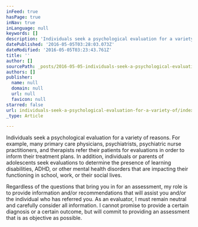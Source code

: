 ```yaml
---
inFeed: true
hasPage: true
inNav: true
inLanguage: null
keywords: []
description: 'Individuals seek a psychological evaluation for a variety of reasons. For example, many primary care physicians, psychiatrists, psychiatric nurse practitioners, and therapists refer their patients for evaluations in order to inform their treatment plans. In addition, individuals or parents of adolescents seek evaluations to determine the presence of learning disabilities, ADHD, or other mental health disorders that are impacting their functioning in school, work, or their social lives. '
datePublished: '2016-05-05T03:28:03.073Z'
dateModified: '2016-05-05T03:23:43.761Z'
title: ''
author: []
sourcePath: _posts/2016-05-05-individuals-seek-a-psychological-evaluation-for-a-variety-of.md
authors: []
publisher:
  name: null
  domain: null
  url: null
  favicon: null
starred: false
url: individuals-seek-a-psychological-evaluation-for-a-variety-of/index.html
_type: Article

---
```

Individuals seek a psychological evaluation for a variety of reasons. For example, many primary care physicians, psychiatrists, psychiatric nurse practitioners, and therapists refer their patients for evaluations in order to inform their treatment plans. In addition, individuals or parents of adolescents seek evaluations to determine the presence of learning disabilities, ADHD, or other mental health disorders that are impacting their functioning in school, work, or their social lives. 

Regardless of the questions that bring you in for an assessment, my role is to provide information and/or recommendations that will assist you and/or the individual who has referred you. As an evaluator, I must remain neutral and carefully consider all information. I cannot promise to provide a certain diagnosis or a certain outcome, but will commit to providing an assessment that is as objective as possible.